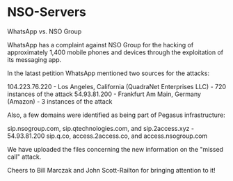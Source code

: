 # NSO-Servers
WhatsApp vs. NSO Group

WhatsApp has a complaint against NSO Group for the hacking of approximately 1,400 mobile phones and devices through the exploitation of its messaging app.

In the latast petition WhatsApp mentioned two sources for the attacks:

104.223.76.220 - Los Angeles, California (QuadraNet Enterprises LLC) - 720 instances of the attack
54.93.81.200 - Frankfurt Am Main, Germany (Amazon) - 3 instances of the attack

Also, a few domains were identified as being part of Pegasus infrastructure:

sip.nsogroup.com, sip.qtechnologies.com, and sip.2access.xyz - 54.93.81.200
sip.q.co, access.2access.co, and access.nsogroup.com

We have uploaded the files concerning the new information on the "missed call" attack.

Cheers to Bill Marczak and John Scott-Railton for bringing attention to it!
